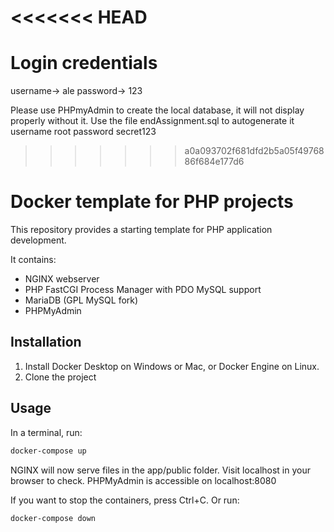 <<<<<<< HEAD
=======
# Login credentials
username-> ale
password-> 123


Please use PHPmyAdmin to create the local database, it will not display properly without it. 
Use the file endAssignment.sql  to autogenerate it
username root
password secret123





>>>>>>> a0a093702f681dfd2b5a05f4976886f684e177d6
# Docker template for PHP projects
This repository provides a starting template for PHP application development.

It contains:
* NGINX webserver
* PHP FastCGI Process Manager with PDO MySQL support
* MariaDB (GPL MySQL fork)
* PHPMyAdmin

## Installation

1. Install Docker Desktop on Windows or Mac, or Docker Engine on Linux.
1. Clone the project

## Usage

In a terminal, run:
```bash
docker-compose up
```

NGINX will now serve files in the app/public folder. Visit localhost in your browser to check.
PHPMyAdmin is accessible on localhost:8080

If you want to stop the containers, press Ctrl+C. 
Or run:
```bash
docker-compose down
```